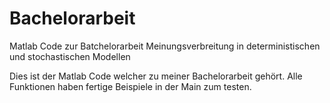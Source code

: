 # Bachelorarbeit
Matlab Code zur Batchelorarbeit Meinungsverbreitung in deterministischen und stochastischen Modellen

Dies ist der Matlab Code welcher zu meiner Bachelorarbeit gehört. Alle Funktionen haben fertige Beispiele in der Main zum testen.
